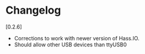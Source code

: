 # Changelog

[0.2.6]
- Corrections to work with newer version of Hass.IO.
- Should allow other USB devices than ttyUSB0